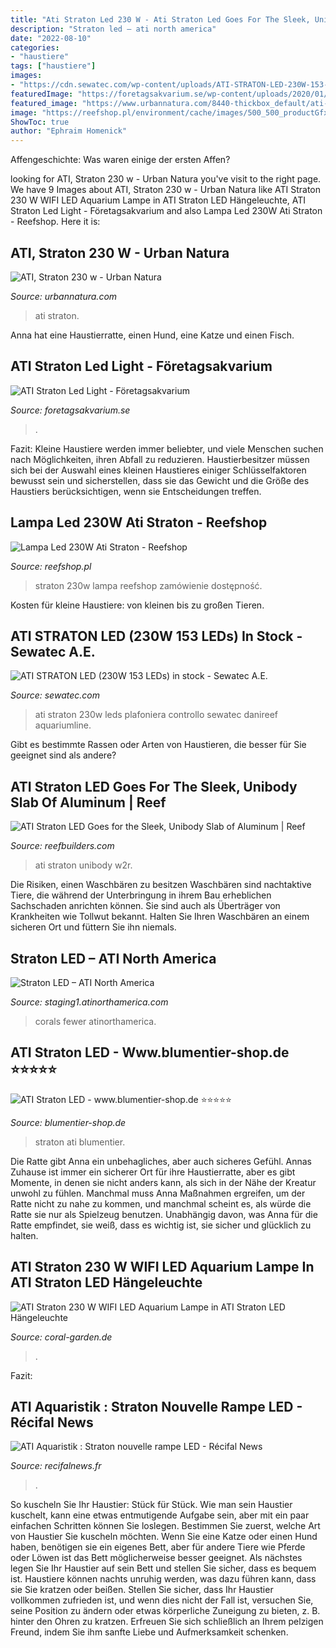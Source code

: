 ```yaml
---
title: "Ati Straton Led 230 W - Ati Straton Led Goes For The Sleek, Unibody Slab Of Aluminum"
description: "Straton led – ati north america"
date: "2022-08-10"
categories:
- "haustiere"
tags: ["haustiere"]
images:
- "https://cdn.sewatec.com/wp-content/uploads/ATI-STRATON-LED-230W-153-LEDs-1400x704.jpg"
featuredImage: "https://foretagsakvarium.se/wp-content/uploads/2020/01/ati-straton-led-230w-153-leds.jpg"
featured_image: "https://www.urbannatura.com/8440-thickbox_default/ati-straton-230-w.jpg"
image: "https://reefshop.pl/environment/cache/images/500_500_productGfx_43882/IMG_4987.jpg"
ShowToc: true
author: "Ephraim Homenick"
---
```



Affengeschichte: Was waren einige der ersten Affen?

	

		
looking for ATI, Straton 230 w - Urban Natura you've visit to the right page. We have 9 Images about ATI, Straton 230 w - Urban Natura like ATI Straton 230 W WIFI LED Aquarium Lampe in ATI Straton LED Hängeleuchte, ATI Straton Led Light - Företagsakvarium and also Lampa Led 230W Ati Straton - Reefshop. Here it is:
		
    
## ATI, Straton 230 W - Urban Natura

<img loading=lazy src="https://www.urbannatura.com/8440-thickbox_default/ati-straton-230-w.jpg" onerror="this.onerror=null;this.src='https://tse2.mm.bing.net/th?id=OIP.m9TkOcnekWgQpdwoFGEwTAHaHa&amp;pid=15.1';" alt="ATI, Straton 230 w - Urban Natura">

_Source: urbannatura.com_

>ati straton. 

	

Anna hat eine Haustierratte, einen Hund, eine Katze und einen Fisch.

    
## ATI Straton Led Light - Företagsakvarium

<img loading=lazy src="https://foretagsakvarium.se/wp-content/uploads/2020/01/ati-straton-led-230w-153-leds.jpg" onerror="this.onerror=null;this.src='https://tse2.mm.bing.net/th?id=OIP.6XyIGX1ZFUQ3SktWTT1HpgHaDu&amp;pid=15.1';" alt="ATI Straton Led Light - Företagsakvarium">

_Source: foretagsakvarium.se_

>. 

	

Fazit:
Kleine Haustiere werden immer beliebter, und viele Menschen suchen nach Möglichkeiten, ihren Abfall zu reduzieren. Haustierbesitzer müssen sich bei der Auswahl eines kleinen Haustieres einiger Schlüsselfaktoren bewusst sein und sicherstellen, dass sie das Gewicht und die Größe des Haustiers berücksichtigen, wenn sie Entscheidungen treffen.

    
## Lampa Led 230W Ati Straton - Reefshop

<img loading=lazy src="https://reefshop.pl/environment/cache/images/500_500_productGfx_43882/IMG_4987.jpg" onerror="this.onerror=null;this.src='https://tse1.mm.bing.net/th?id=OIP.VGeIbWqKqngSB3c-53l4aQAAAA&amp;pid=15.1';" alt="Lampa Led 230W Ati Straton - Reefshop">

_Source: reefshop.pl_

>straton 230w lampa reefshop zamówienie dostępność. 

	

Kosten für kleine Haustiere: von kleinen bis zu großen Tieren.

    
## ATI STRATON LED (230W 153 LEDs) In Stock - Sewatec A.E.

<img loading=lazy src="https://cdn.sewatec.com/wp-content/uploads/ATI-STRATON-LED-230W-153-LEDs-1400x704.jpg" onerror="this.onerror=null;this.src='https://tse3.mm.bing.net/th?id=OIP.1xudoz5rK3shC1ok_Vhw0gHaDu&amp;pid=15.1';" alt="ATI STRATON LED (230W 153 LEDs) in stock - Sewatec A.E.">

_Source: sewatec.com_

>ati straton 230w leds plafoniera controllo sewatec danireef aquariumline. 

	

Gibt es bestimmte Rassen oder Arten von Haustieren, die besser für Sie geeignet sind als andere?

    
## ATI Straton LED Goes For The Sleek, Unibody Slab Of Aluminum | Reef

<img loading=lazy src="https://reefbuilders.com/wp-content/blogs.dir/1/files/2019/09/ATI-straton-LED.jpg" onerror="this.onerror=null;this.src='https://tse2.mm.bing.net/th?id=OIP.C7m9wewe4TknssTc6y1-MwHaFe&amp;pid=15.1';" alt="ATI Straton LED Goes for the Sleek, Unibody Slab of Aluminum | Reef">

_Source: reefbuilders.com_

>ati straton unibody w2r. 

	

Die Risiken, einen Waschbären zu besitzen
Waschbären sind nachtaktive Tiere, die während der Unterbringung in ihrem Bau erheblichen Sachschaden anrichten können. Sie sind auch als Überträger von Krankheiten wie Tollwut bekannt. Halten Sie Ihren Waschbären an einem sicheren Ort und füttern Sie ihn niemals.

    
## Straton LED – ATI North America

<img loading=lazy src="http://staging1.atinorthamerica.com/wp-content/uploads/2021/01/coral-shadow-comp@2x.png" onerror="this.onerror=null;this.src='https://tse3.mm.bing.net/th?id=OIP.qpx2SQVeL1dhMRN6NFk-_gHaFj&amp;pid=15.1';" alt="Straton LED – ATI North America">

_Source: staging1.atinorthamerica.com_

>corals fewer atinorthamerica. 

	



    
## ATI Straton LED - Www.blumentier-shop.de ⭐️⭐️⭐️⭐️⭐️

<img loading=lazy src="https://blumentier-shop.de/storage/images/image?remote=https:%2F%2Fblumentier-shop.de%2FWebRoot%2FStore22%2FShops%2F15e6d9a9-690b-49cd-a341-78f9aee28d12%2F5DC9%2F62A6%2F3F8C%2FC56A%2FF30B%2F0A48%2F352E%2FEA84%2FATI_Straton_LED_2.jpg&amp;shop=15e6d9a9-690b-49cd-a341-78f9aee28d12&amp;width=180&amp;height=2560" onerror="this.onerror=null;this.src='https://tse1.mm.bing.net/th?id=OIP.BaYD3Pe4J8CFDzgAfOJwAAAAAA&amp;pid=15.1';" alt="ATI Straton LED - www.blumentier-shop.de ⭐️⭐️⭐️⭐️⭐️">

_Source: blumentier-shop.de_

>straton ati blumentier. 

	

Die Ratte gibt Anna ein unbehagliches, aber auch sicheres Gefühl.
Annas Zuhause ist immer ein sicherer Ort für ihre Haustierratte, aber es gibt Momente, in denen sie nicht anders kann, als sich in der Nähe der Kreatur unwohl zu fühlen. Manchmal muss Anna Maßnahmen ergreifen, um der Ratte nicht zu nahe zu kommen, und manchmal scheint es, als würde die Ratte sie nur als Spielzeug benutzen. Unabhängig davon, was Anna für die Ratte empfindet, sie weiß, dass es wichtig ist, sie sicher und glücklich zu halten.

    
## ATI Straton 230 W WIFI LED Aquarium Lampe In ATI Straton LED Hängeleuchte

<img loading=lazy src="https://www.coral-garden.de/out/pictures/master/product/3/ati-straton-led-meerwasser-beleuchtung.jpg" onerror="this.onerror=null;this.src='https://tse4.mm.bing.net/th?id=OIP.cGQVJxICVttdw8KAlyYZCAHaHa&amp;pid=15.1';" alt="ATI Straton 230 W WIFI LED Aquarium Lampe in ATI Straton LED Hängeleuchte">

_Source: coral-garden.de_

>. 

	

Fazit:

    
## ATI Aquaristik : Straton Nouvelle Rampe LED - Récifal News

<img loading=lazy src="https://recifalnews.fr/wp-content/uploads/2019/11/ati-straton-1-730x487.jpg" onerror="this.onerror=null;this.src='https://tse1.mm.bing.net/th?id=OIP.0N_p-350WEo_0mejr-KKBQHaE8&amp;pid=15.1';" alt="ATI Aquaristik : Straton nouvelle rampe LED - Récifal News">

_Source: recifalnews.fr_

>. 

	

So kuscheln Sie Ihr Haustier: Stück für Stück.
Wie man sein Haustier kuschelt, kann eine etwas entmutigende Aufgabe sein, aber mit ein paar einfachen Schritten können Sie loslegen. Bestimmen Sie zuerst, welche Art von Haustier Sie kuscheln möchten. Wenn Sie eine Katze oder einen Hund haben, benötigen sie ein eigenes Bett, aber für andere Tiere wie Pferde oder Löwen ist das Bett möglicherweise besser geeignet. Als nächstes legen Sie Ihr Haustier auf sein Bett und stellen Sie sicher, dass es bequem ist. Haustiere können nachts unruhig werden, was dazu führen kann, dass sie Sie kratzen oder beißen. Stellen Sie sicher, dass Ihr Haustier vollkommen zufrieden ist, und wenn dies nicht der Fall ist, versuchen Sie, seine Position zu ändern oder etwas körperliche Zuneigung zu bieten, z. B. hinter den Ohren zu kratzen. Erfreuen Sie sich schließlich an Ihrem pelzigen Freund, indem Sie ihm sanfte Liebe und Aufmerksamkeit schenken.


